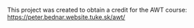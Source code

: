 This project was created to obtain a credit for the AWT course: https://peter.bednar.website.tuke.sk/awt/
